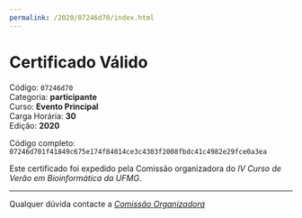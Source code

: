 ```yaml
---
permalink: /2020/07246d70/index.html
---
```


# Certificado Válido

Código: `07246d70`<br>
Categoria: **participante**<br>
Curso: **Evento Principal**<br>
Carga Horária: **30**<br>
Edição: **2020**<br>


Código completo: `07246d701f41849c675e174f84014ce3c4303f2008fbdc41c4982e29fce0a3ea`


Este certificado foi expedido pela Comissão organizadora do *IV Curso de Verão em Bioinformática da UFMG*.

----

Qualquer dúvida contacte a [_Comissão Organizadora_](<mailto:cursobioinfoufmg@gmail.com$subject=[Certificados]>)

